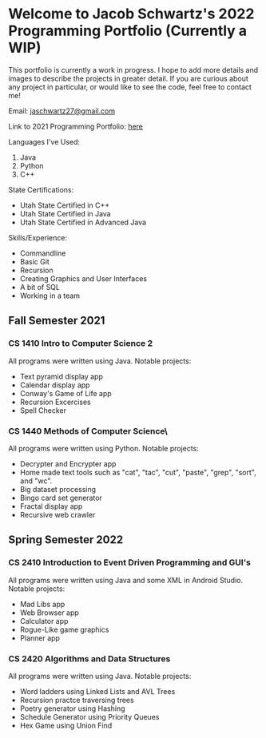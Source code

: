 # Welcome to Jacob Schwartz's 2022 Programming Portfolio (Currently a WIP)
This portfolio is currently a work in progress. I hope to add more details and images to describe the projects in greater detail.
If you are curious about any project in particular, or would like to see the code, feel free to contact me!

Email: jaschwartz27@gmail.com

Link to 2021 Programming Portfolio: [here](https://bamboo72.github.io/2021-Programming-Portfolio/)

Languages I've Used:
1. Java
2. Python
3. C++

State Certifications: 
* Utah State Certified in C++
* Utah State Certified in Java
* Utah State Certified in Advanced Java

Skills/Experience:
* Commandline
* Basic Git
* Recursion
* Creating Graphics and User Interfaces
* A bit of SQL
* Working in a team

## Fall Semester 2021
### CS 1410 Intro to Computer Science 2
All programs were written using Java.
Notable projects:
- Text pyramid display app
- Calendar display app
- Conway's Game of Life app
- Recursion Excercises
- Spell Checker

### CS 1440 Methods of Computer Science\
All programs were written using Python.
Notable projects:
- Decrypter and Encrypter app
- Home made text tools such as "cat", "tac", "cut", "paste", "grep", "sort", and "wc".
- Big dataset processing
- Bingo card set generator
- Fractal display app
- Recursive web crawler

## Spring Semester 2022
### CS 2410 Introduction to Event Driven Programming and GUI's
All programs were written using Java and some XML in Android Studio.
Notable projects:
- Mad Libs app
- Web Browser app
- Calculator app
- Rogue-Like game graphics
- Planner app

### CS 2420 Algorithms and Data Structures
All programs were written using Java.
Notable projects:
- Word ladders using Linked Lists and AVL Trees
- Recursion practce traversing trees
- Poetry generator using Hashing
- Schedule Generator using Priority Queues
- Hex Game using Union Find

